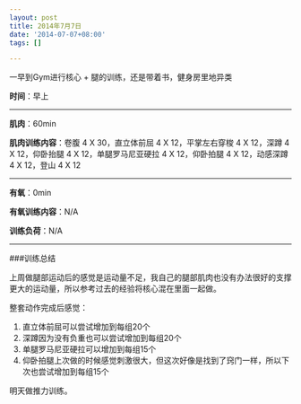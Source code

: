 ```yaml
---
layout: post
title: 2014年7月7日
date: '2014-07-07+08:00'
tags: [] 

---
```

一早到Gym进行核心 + 腿的训练，还是带着书，健身房里地异类

**时间**：早上

---

**肌肉**：60min

**肌肉训练内容**：卷腹 4 X 30，直立体前屈 4 X 12，平掌左右穿梭 4 X 12，深蹲 4 X 12，仰卧抬腿 4 X 12，单腿罗马尼亚硬拉 4 X 12，仰卧拍腿 4 X 12，动感深蹲 4 X 12，登山 4 X 12

---

**有氧**：0min

**有氧训练内容**：N/A

**训练负荷**：N/A

---

###训练总结

上周做腿部运动后的感觉是运动量不足，我自己的腿部肌肉也没有办法很好的支撑更大的运动量，所以参考过去的经验将核心混在里面一起做。

整套动作完成后感觉：

1. 直立体前屈可以尝试增加到每组20个
2. 深蹲因为没有负重也可以尝试增加到每组20个
3. 单腿罗马尼亚硬拉可以增加到每组15个
4. 仰卧拍腿上次做的时候感觉刺激很大，但这次好像是找到了窍门一样，所以下次也尝试增加到每组15个

明天做推力训练。


